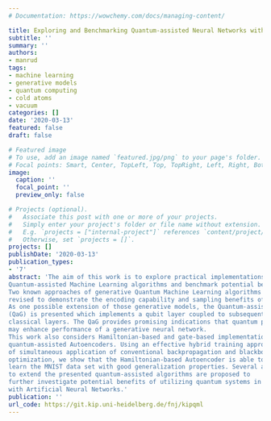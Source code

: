 ```yaml
---
# Documentation: https://wowchemy.com/docs/managing-content/

title: Exploring and Benchmarking Quantum-assisted Neural Networks with Qubit Layers
subtitle: ''
summary: ''
authors:
- manrud
tags:
- machine learning
- generative models
- quantum computing
- cold atoms
- vacuum
categories: []
date: '2020-03-13'
featured: false
draft: false

# Featured image
# To use, add an image named `featured.jpg/png` to your page's folder.
# Focal points: Smart, Center, TopLeft, Top, TopRight, Left, Right, BottomLeft, Bottom, BottomRight.
image:
  caption: ''
  focal_point: ''
  preview_only: false

# Projects (optional).
#   Associate this post with one or more of your projects.
#   Simply enter your project's folder or file name without extension.
#   E.g. `projects = ["internal-project"]` references `content/project/deep-learning/index.md`.
#   Otherwise, set `projects = []`.
projects: []
publishDate: '2020-03-13'
publication_types:
- '7'
abstract: 'The aim of this work is to explore practical implementations of Quantum and
Quantum-assisted Machine Learning algorithms and benchmark potential benefits of utilizing quantum phenomena in Quantum-assisted Neural Networks with qubit layers.
Two known approaches of generative Quantum Machine Learning algorithms are
revised to demonstrate the encoding capability and sampling benefits of qubits.
As one possible extension of those generative models, the Quantum-assisted Generator
(QaG) is presented which implements a qubit layer coupled to subsequent
classical layers. The QaG provides promising indications that quantum phenomena
may enhance performance of a generative neural network.
This work also considers Hamiltonian-based and gate-based implementations of
quantum-assisted Autoencoders. Using an effective hybrid training approach consisting
of simultaneous application of conventional backpropagation and blackbox
optimization, we show that the Hamiltonian-based Autoencoder is able to
learn the MNIST data set with good generalization properties. Several approaches
to extend the presented quantum-assisted algorithms are proposed to
further investigate potential benefits of utilizing quantum systems in combination
with Artificial Neural Networks.'
publication: ''
url_code: https://git.kip.uni-heidelberg.de/fnj/kipqml
---
```

